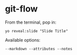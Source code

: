 
# git-flow

From the terminal, pop in:

  ```yo reveal:slide "Slide Title"```

Available options:

 ```--markdown --attributes --notes```
